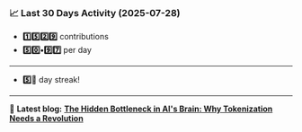 <!--START_STATS-->
### 📈 Last 30 Days Activity (2025-07-28)  
- **1️⃣5️⃣2️⃣9️⃣** contributions  
- **5️⃣0️⃣•9️⃣7️⃣** per day
---
- **5️⃣🎱** day streak!
---
📝 **Latest blog:** [**The Hidden Bottleneck in AI's Brain: Why Tokenization Needs a Revolution**](https://andriak.com/blog/tokenization-revolution)
<!--END_STATS-->
